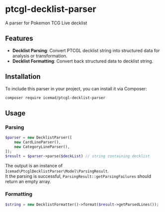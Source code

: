 # ptcgl-decklist-parser

A parser for Pokemon TCG Live decklist

## Features

- **Decklist Parsing**: Convert PTCGL decklist string into structured data for analysis or transformation.
- **Decklist Formatting**: Convert back structured data to decklist string.

## Installation

To include this parser in your project, you can install it via Composer:

```bash
composer require icemad/ptcgl-decklist-parser
```

## Usage

### Parsing

```php
$parser = new DecklistParser([
    new CardLineParser(),
    new CategoryLineParser(),
]);
$result = $parser->parse($deckList) // string containing decklist
```

The output is an instance of `Icemad\PtcglDecklistParser\Model\ParsingResult`.  
It the parsing is successful, `ParsingResult::getParsingFailures` should return an empty array.

### Formatting

```php
$string = new DecklistFormatter()->format($result->getParsedLines());
```
